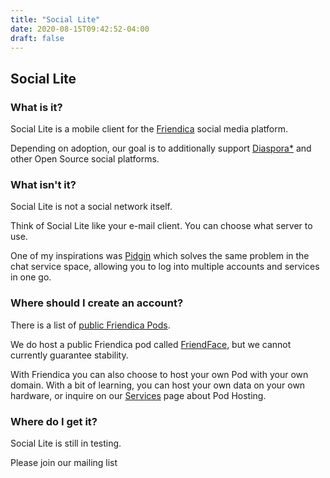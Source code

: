```yaml
---
title: "Social Lite"
date: 2020-08-15T09:42:52-04:00
draft: false
---
```


## Social Lite

### What is it?

Social Lite is a mobile client for the [Friendica](https://friendi.ca/) social media platform.

Depending on adoption, our goal is to additionally support [Diaspora\*](https://diasporafoundation.org/) and other Open Source social platforms.

### What isn't it?

Social Lite is not a social network itself.

Think of Social Lite like your e-mail client. You can choose what server to use.

One of my inspirations was [Pidgin](https://www.pidgin.im/) which solves the same problem in the chat service space, allowing you to log into multiple accounts and services in one go.

### Where should I create an account?

There is a list of [public Friendica Pods](https://dir.friendica.social/servers).

We do host a public Friendica pod called [FriendFace](https://friendface.social/), but we cannot currently guarantee stability.

With Friendica you can also choose to host your own Pod with your own domain. With a bit of learning, you can host your own data on your own hardware, or inquire on our [Services](/services) page about Pod Hosting.

### Where do I get it?

Social Lite is still in testing.

Please join our mailing list
